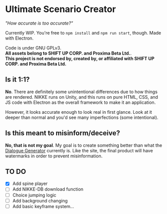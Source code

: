# Ultimate Scenario Creator

*"How accurate is too accurate?"*

Currently WIP. You're free to `npm install` and `npm run start`, though. Made with Electron.

Code is under GNU GPLv3.<br>
**All assets belong to SHIFT UP CORP. and Proxima Beta Ltd.**.<br>
**This project is not endorsed by, created by, or affiliated with SHIFT UP CORP. and Proxima Beta Ltd.**

## Is it 1:1?

**No**. There are definitely some unintentional differences due to how things are rendered. NIKKE runs on Unity, and this runs on pure HTML, CSS, and JS code with Electron as the overall framework to make it an application.

However, it looks accurate enough to look real in first glance. Look at it deeper than normal and you'd see many imperfections (some intentional).

## Is this meant to misinform/deceive?

**No, that is not my goal**. My goal is to create something better than what the [Dialogue Generator](https://skuqre.github.io/nikke-font-generator/dialogue/) currently is. Like the site, the final product will have watermarks in order to prevent misinformation.

## TO DO

- [x] Add spine player
- [ ] Add NIKKE-DB download function
- [ ] Choice jumping logic
- [ ] Add background changing
- [ ] Add basic keyframe system...